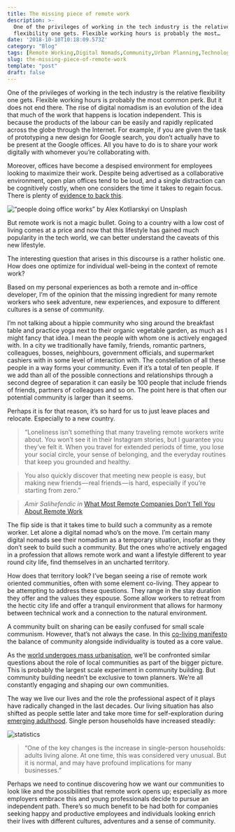 ```yaml
---
title: The missing piece of remote work
description: >-
  One of the privileges of working in the tech industry is the relative
  flexibility one gets. Flexible working hours is probably the most…
date: '2018-10-10T10:18:09.573Z'
category: "Blog"
tags: [Remote Working,Digital Nomads,Community,Urban Planning,Technology]
slug: the-missing-piece-of-remote-work
template: "post"
draft: false
---
```


One of the privileges of working in the tech industry is the relative flexibility one gets. Flexible working hours is probably the most common perk. But it does not end there. The rise of digital nomadism is an evolution of the idea that much of the work that happens is location independent. This is because the products of the labour can be easily and rapidly replicated across the globe through the Internet. For example, if you are given the task of prototyping a new design for Google search, you don’t actually have to be present at the Google offices. All you have to do is to share your work digitally with whomever you’re collaborating with.

Moreover, offices have become a despised environment for employees looking to maximize their work. Despite being advertised as a collaborative environment, open plan offices tend to be loud, and a single distraction can be cognitively costly, when one considers the time it takes to regain focus. There is plenty of [evidence to back this](https://www.inc.com/jessica-stillman/new-harvard-study-you-open-plan-office-is-making-your-team-less-collaborative.html).

![“people doing office works” by [Alex Kotliarskyi](https://unsplash.com/@frantic) on [Unsplash](https://unsplash.com)](/media/0__p__sNPhOKrDKkOLkH.jpg)

But remote work is not a magic bullet. Going to a country with a low cost of living comes at a price and now that this lifestyle has gained much popularity in the tech world, we can better understand the caveats of this new lifestyle.

The interesting question that arises in this discourse is a rather holistic one. How does one optimize for individual well-being in the context of remote work?

Based on my personal experiences as both a remote and in-office developer, I’m of the opinion that the missing ingredient for many remote workers who seek adventure, new experiences, and exposure to different cultures is a sense of community.

I’m not talking about a hippie community who sing around the breakfast table and practice yoga next to their organic vegetable garden, as much as I might fancy that idea. I mean the people with whom one is actively engaged with. In a city we traditionally have family, friends, romantic partners, colleagues, bosses, neighbours, government officials, and supermarket cashiers with in some level of interaction with. The constellation of all these people in a way forms your community. Even if it’s a total of ten people. If we add than all of the possible connections and relationships through a second degree of separation it can easily be 100 people that include friends of friends, partners of colleagues and so on. The point here is that often our potential community is larger than it seems.

Perhaps it is for that reason, it’s so hard for us to just leave places and relocate. Especially to a new country.

> “Loneliness isn’t something that many traveling remote workers write about. You won’t see it in their Instagram stories, but I guarantee you they’ve felt it. When you travel for extended periods of time, you lose your social circle, your sense of belonging, and the everyday routines that keep you grounded and healthy.

> You also quickly discover that meeting new people is easy, but making new friends — real friends — is hard, especially if you’re starting from zero.”

> _Amir Salihefendic in_ [What Most Remote Companies Don’t Tell You About Remote Work](http://What%20Most%20Remote%20Companies%20Don’t%20Tell%20You%20About%20Remote%20Work)

The flip side is that it takes time to build such a community as a remote worker. Let alone a digital nomad who’s on the move. I’m certain many digital nomads see their nomadism as a temporary situation, insofar as they don’t seek to build such a community. But the ones who’re actively engaged in a profession that allows remote work and want a lifestyle different to year round city life, find themselves in an uncharted territory.

How does that territory look? I’ve began seeing a rise of remote work oriented communities, often with some element co-living. They appear to be attempting to address these questions. They range in the stay duration they offer and the values they espouse. Some allow workers to retreat from the hectic city life and offer a tranquil environment that allows for harmony between technical work and a connection to the natural environment.

A community built on sharing can be easily confused for small scale communism. However, that’s not always the case. In this [co-living manifesto](http://coliving.org/) the balance of community alongside individuality is touted as a core value.

As the [world undergoes mass urbanisation](http://www.unesco.org/education/tlsf/mods/theme_c/popups/mod13t01s009.html), we’ll be confronted similar questions about the role of local communities as part of the bigger picture. This is probably the largest scale experiment in community building. But community building needn’t be exclusive to town planners. We’re all constantly engaging and shaping our own communities.

The way we live our lives and the role the professional aspect of it plays have radically changed in the last decades. Our living situation has also shifted as people settle later and take more time for self-exploration during [emerging adulthood](https://en.wikipedia.org/wiki/Emerging_adulthood_and_early_adulthood). Single person households have increased steadily:

![statistics](/media/1__PVROJaNZD4dCrslgZwuXjw.jpeg)

> “One of the key changes is the increase in single-person households: adults living alone. At one time, this was considered very unusual. But it is normal, and may have profound implications for many businesses.”

Perhaps we need to continue discovering how we want our communities to look like and the possibilities that remote work opens up; especially as more employers embrace this and young professionals decide to pursue an independent path. There’s so much benefit to be had both for companies seeking happy and productive employees and individuals looking enrich their lives with different cultures, adventures and a sense of community.